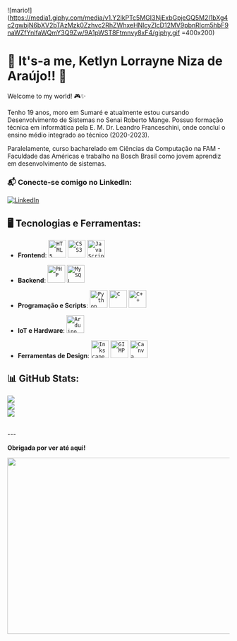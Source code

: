![mario!](https://media1.giphy.com/media/v1.Y2lkPTc5MGI3NjExbGpjeGQ5M2I1bXg4c2gwbjN6bXV2bTAzMzk0Zzhvc2RhZWhxeHNlcyZlcD12MV9pbnRlcm5hbF9naWZfYnlfaWQmY3Q9Zw/9A1pWST8Ftmnvy8xF4/giphy.gif =400x200)
# 🍄 **It's-a me, Ketlyn Lorrayne Niza de Araújo!!** 🍄
Welcome to my world! 🎮✨

Tenho 19 anos, moro em Sumaré e atualmente estou cursando Desenvolvimento de Sistemas no Senai Roberto Mange. Possuo formação técnica em informática pela E. M. Dr. Leandro Franceschini, onde concluí o ensino médio integrado ao técnico (2020-2023).

Paralelamente, curso bacharelado em Ciências da Computação na FAM - Faculdade das Américas e trabalho na Bosch Brasil como jovem aprendiz em desenvolvimento de sistemas.

### 📬 **Conecte-se comigo no LinkedIn**:
[![LinkedIn](https://img.shields.io/badge/LinkedIn-Ketlyn_Araújo-blue)](https://www.linkedin.com/in/ketlyn-lorrayne-niza-de-araujo/)
⠀⠀⠀⠀⠀

## 🖥️ Tecnologias e Ferramentas:

- **Frontend**:
  <code><img width="40px" src="https://cdn.jsdelivr.net/gh/devicons/devicon/icons/html5/html5-original-wordmark.svg" title="HTML5"/></code>
  <code><img width="40px" src="https://cdn.jsdelivr.net/gh/devicons/devicon/icons/css3/css3-original-wordmark.svg" title="CSS3"/></code>
  <code><img width="40px" src="https://cdn.jsdelivr.net/gh/devicons/devicon/icons/javascript/javascript-original.svg" title="JavaScript"/></code>

- **Backend**:
  <code><img width="40px" src="https://cdn.jsdelivr.net/gh/devicons/devicon/icons/php/php-original.svg" title="PHP"/></code>
  <code><img width="40px" src="https://cdn.jsdelivr.net/gh/devicons/devicon/icons/mysql/mysql-original.svg" title="MySQL"/></code>

- **Programação e Scripts**:
  <code><img width="40px" src="https://cdn.jsdelivr.net/gh/devicons/devicon/icons/python/python-original.svg" title="Python"/></code>
  <code><img width="40px" src="https://cdn.jsdelivr.net/gh/devicons/devicon/icons/c/c-original.svg" title="C"/></code>
  <code><img width="40px" src="https://cdn.jsdelivr.net/gh/devicons/devicon/icons/cplusplus/cplusplus-original.svg" title="C++"/></code>

- **IoT e Hardware**:
  <code><img width="40px" src="https://cdn.jsdelivr.net/gh/devicons/devicon/icons/arduino/arduino-original.svg" title="Arduino"/></code>

- **Ferramentas de Design**:
  <code><img width="40px" src="https://cdn.jsdelivr.net/gh/devicons/devicon/icons/inkscape/inkscape-original.svg" title="Inkscape"/></code>
  <code><img width="40px" src="https://devicon-website.vercel.app/api/gimp/original.svg" title="GIMP"/></code>
  <code><img width="40px" src="https://cdn.jsdelivr.net/gh/devicons/devicon/icons/canva/canva-original.svg" title="Canva"/></code>
          
## 📊 GitHub Stats:
![](https://github-readme-stats.vercel.app/api?username=akirasunsets&theme=dracula&hide_border=false&include_all_commits=false&count_private=false)<br/>
![](https://github-readme-streak-stats.herokuapp.com/?user=akirasunsets&theme=dracula&hide_border=false)<br/>
![](https://github-readme-stats.vercel.app/api/top-langs/?username=akirasunsets&theme=dracula&hide_border=false&include_all_commits=false&count_private=false&layout=compact)

<br clear="both">
---

**Obrigada por ver até aqui!**

 <img src="https://media2.giphy.com/media/v1.Y2lkPTc5MGI3NjExNG4zcmt2YmgzeXd2eHUyYTZzMmd3ODE1cWtocXNmY2J3NzZyZGN4ayZlcD12MV9pbnRlcm5hbF9naWZfYnlfaWQmY3Q9Zw/1Aj4GdLC0amFRv10VT/giphy.gif" height=400 width=600/>

